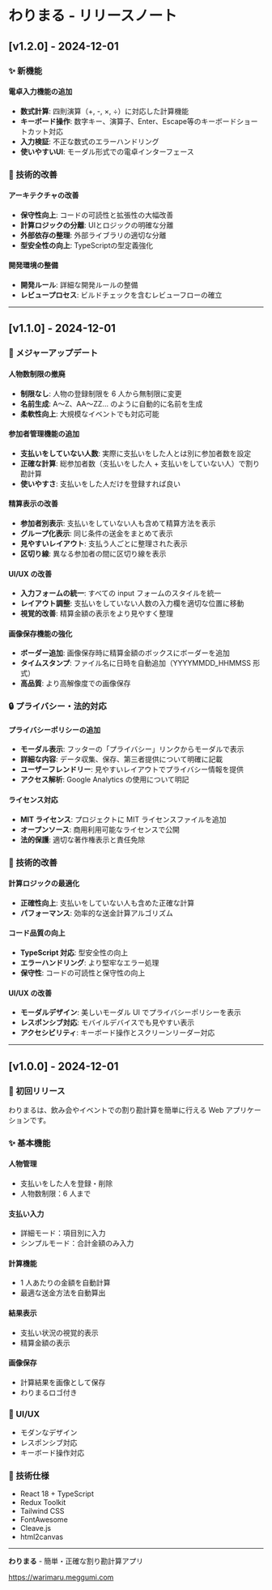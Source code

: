 # わりまる - リリースノート

## [v1.2.0] - 2024-12-01

### ✨ 新機能

#### 電卓入力機能の追加

- **数式計算**: 四則演算（+, -, ×, ÷）に対応した計算機能
- **キーボード操作**: 数字キー、演算子、Enter、Escape等のキーボードショートカット対応
- **入力検証**: 不正な数式のエラーハンドリング
- **使いやすいUI**: モーダル形式での電卓インターフェース

### 🔧 技術的改善

#### アーキテクチャの改善

- **保守性向上**: コードの可読性と拡張性の大幅改善
- **計算ロジックの分離**: UIとロジックの明確な分離
- **外部依存の整理**: 外部ライブラリの適切な分離
- **型安全性の向上**: TypeScriptの型定義強化

#### 開発環境の整備

- **開発ルール**: 詳細な開発ルールの整備
- **レビュープロセス**: ビルドチェックを含むレビューフローの確立

---

## [v1.1.0] - 2024-12-01

### 🚀 メジャーアップデート

#### 人物数制限の撤廃

- **制限なし**: 人物の登録制限を 6 人から無制限に変更
- **名前生成**: A〜Z、AA〜ZZ... のように自動的に名前を生成
- **柔軟性向上**: 大規模なイベントでも対応可能

#### 参加者管理機能の追加

- **支払いをしていない人数**: 実際に支払いをした人とは別に参加者数を設定
- **正確な計算**: 総参加者数（支払いをした人 + 支払いをしていない人）で割り勘計算
- **使いやすさ**: 支払いをした人だけを登録すれば良い

#### 精算表示の改善

- **参加者別表示**: 支払いをしていない人も含めて精算方法を表示
- **グループ化表示**: 同じ条件の送金をまとめて表示
- **見やすいレイアウト**: 支払う人ごとに整理された表示
- **区切り線**: 異なる参加者の間に区切り線を表示

#### UI/UX の改善

- **入力フォームの統一**: すべての input フォームのスタイルを統一
- **レイアウト調整**: 支払いをしていない人数の入力欄を適切な位置に移動
- **視覚的改善**: 精算金額の表示をより見やすく整理

#### 画像保存機能の強化

- **ボーダー追加**: 画像保存時に精算金額のボックスにボーダーを追加
- **タイムスタンプ**: ファイル名に日時を自動追加（YYYYMMDD_HHMMSS 形式）
- **高品質**: より高解像度での画像保存

### 🔒 プライバシー・法的対応

#### プライバシーポリシーの追加

- **モーダル表示**: フッターの「プライバシー」リンクからモーダルで表示
- **詳細な内容**: データ収集、保存、第三者提供について明確に記載
- **ユーザーフレンドリー**: 見やすいレイアウトでプライバシー情報を提供
- **アクセス解析**: Google Analytics の使用について明記

#### ライセンス対応

- **MIT ライセンス**: プロジェクトに MIT ライセンスファイルを追加
- **オープンソース**: 商用利用可能なライセンスで公開
- **法的保護**: 適切な著作権表示と責任免除

### 🔧 技術的改善

#### 計算ロジックの最適化

- **正確性向上**: 支払いをしていない人も含めた正確な計算
- **パフォーマンス**: 効率的な送金計算アルゴリズム

#### コード品質の向上

- **TypeScript 対応**: 型安全性の向上
- **エラーハンドリング**: より堅牢なエラー処理
- **保守性**: コードの可読性と保守性の向上

#### UI/UX の改善

- **モーダルデザイン**: 美しいモーダル UI でプライバシーポリシーを表示
- **レスポンシブ対応**: モバイルデバイスでも見やすい表示
- **アクセシビリティ**: キーボード操作とスクリーンリーダー対応

---

## [v1.0.0] - 2024-12-01

### 🎉 初回リリース

わりまるは、飲み会やイベントでの割り勘計算を簡単に行える Web アプリケーションです。

### ✨ 基本機能

#### 人物管理

- 支払いをした人を登録・削除
- 人物数制限：6 人まで

#### 支払い入力

- 詳細モード：項目別に入力
- シンプルモード：合計金額のみ入力

#### 計算機能

- 1 人あたりの金額を自動計算
- 最適な送金方法を自動算出

#### 結果表示

- 支払い状況の視覚的表示
- 精算金額の表示

#### 画像保存

- 計算結果を画像として保存
- わりまるロゴ付き

### 🎨 UI/UX

- モダンなデザイン
- レスポンシブ対応
- キーボード操作対応

### 🔧 技術仕様

- React 18 + TypeScript
- Redux Toolkit
- Tailwind CSS
- FontAwesome
- Cleave.js
- html2canvas

---

**わりまる** - 簡単・正確な割り勘計算アプリ

https://warimaru.meggumi.com
